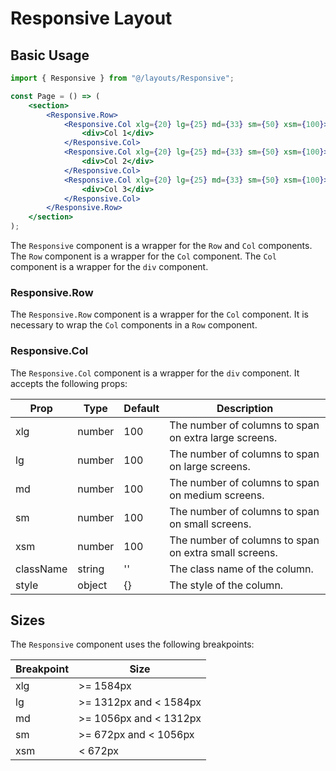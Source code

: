 # Responsive Layout

## Basic Usage

```jsx
import { Responsive } from "@/layouts/Responsive";

const Page = () => (
	<section>
		<Responsive.Row>
			<Responsive.Col xlg={20} lg={25} md={33} sm={50} xsm={100}>
				<div>Col 1</div>
			</Responsive.Col>
			<Responsive.Col xlg={20} lg={25} md={33} sm={50} xsm={100}>
				<div>Col 2</div>
			</Responsive.Col>
			<Responsive.Col xlg={20} lg={25} md={33} sm={50} xsm={100}>
				<div>Col 3</div>
			</Responsive.Col>
		</Responsive.Row>
	</section>
);
```

The `Responsive` component is a wrapper for the `Row` and `Col` components. The `Row` component is a wrapper for the `Col` component. The `Col` component is a wrapper for the `div` component.

### Responsive.Row

The `Responsive.Row` component is a wrapper for the `Col` component. It is necessary to wrap the `Col` components in a `Row` component.

### Responsive.Col

The `Responsive.Col` component is a wrapper for the `div` component. It accepts the following props:

| Prop      | Type   | Default | Description                                           |
| --------- | ------ | ------- | ----------------------------------------------------- |
| xlg       | number | 100     | The number of columns to span on extra large screens. |
| lg        | number | 100     | The number of columns to span on large screens.       |
| md        | number | 100     | The number of columns to span on medium screens.      |
| sm        | number | 100     | The number of columns to span on small screens.       |
| xsm       | number | 100     | The number of columns to span on extra small screens. |
| className | string | ''      | The class name of the column.                         |
| style     | object | {}      | The style of the column.                              |

## Sizes

The `Responsive` component uses the following breakpoints:

| Breakpoint | Size                   |
| ---------- | ---------------------- |
| xlg        | >= 1584px              |
| lg         | >= 1312px and < 1584px |
| md         | >= 1056px and < 1312px |
| sm         | >= 672px and < 1056px  |
| xsm        | < 672px                |
